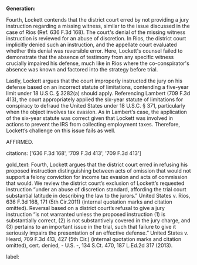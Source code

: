 **Generation:**

Fourth, Lockett contends that the district court erred by not providing a jury instruction regarding a missing witness, similar to the issue discussed in the case of Rios (Ref. 636 F.3d 168). The court's denial of the missing witness instruction is reviewed for an abuse of discretion. In Rios, the district court implicitly denied such an instruction, and the appellate court evaluated whether this denial was reversible error. Here, Lockett's counsel failed to demonstrate that the absence of testimony from any specific witness crucially impaired his defense, much like in Rios where the co-conspirator's absence was known and factored into the strategy before trial.

Lastly, Lockett argues that the court improperly instructed the jury on his defense based on an incorrect statute of limitations, contending a five-year limit under 18 U.S.C. § 3282(a) should apply. Referencing Lambert (709 F.3d 413), the court appropriately applied the six-year statute of limitations for conspiracy to defraud the United States under 18 U.S.C. § 371, particularly when the object involves tax evasion. As in Lambert’s case, the application of the six-year statute was correct given that Lockett was involved in actions to prevent the IRS from collecting employment taxes. Therefore, Lockett’s challenge on this issue fails as well.

AFFIRMED.

citations: ['636 F.3d 168', '709 F.3d 413', '709 F.3d 413']

gold_text: Fourth, Lockett argues that the district court erred in refusing his proposed instruction distinguishing between acts of omission that would not support a felony conviction for income tax evasion and acts of commission that would. We review the district court’s exclusion of Lockett’s requested instruction “under an abuse of discretion standard, affording the trial court substantial latitude in describing the law to the jurors.” United States v. Rios, 636 F.3d 168, 171 (5th Cir.2011) (internal quotation marks and citation omitted). Reversal based on a district court’s refusal to give a jury instruction “is not warranted unless the proposed instruction (1) is substantially correct, (2) is not substantively covered in the jury charge, and (3) pertains to an important issue in the trial, such that failure to give it seriously impairs the presentation of an effective defense.” United States v. Heard, 709 F.3d 413, 427 (5th Cir.) (internal quotation marks and citation omitted), cert. denied, - U.S. -, 134 S.Ct. 470, 187 L.Ed.2d 317 (2013).

label: 